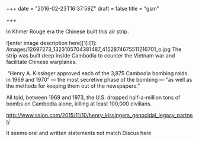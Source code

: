 +++
date = "2016-02-23T16:37:59Z"
draft = false
title = "gsm"

+++
In Khmer Rouge era the Chinese built this air strip. 

![enter image description here][1]
[1]: /images/12697273_1323105704381487_4152874675511216701_o.jpg
The strip was built deep inside Cambodia to counter the Vietnam war and facilitate Chinese warplanes. 

 “Henry A. Kissinger approved each of the 3,875 Cambodia bombing raids in 1969 and 1970” — the most secretive phase of the bombing — “as well as the methods for keeping them out of the newspapers.”

All told, between 1969 and 1973, the U.S. dropped half-a-million tons of bombs on Cambodia alone, killing at least 100,000 civilians. 

http://www.salon.com/2015/11/10/henry_kissingers_genocidal_legacy_partner/

It seems oral and written statements not match 
Discus here
